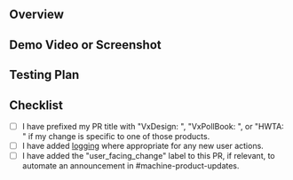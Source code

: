 ## Overview

<!-- Add a link to a GitHub issue here -->

## Demo Video or Screenshot

## Testing Plan

## Checklist

- [ ] I have prefixed my PR title with "VxDesign: ", "VxPollBook: ", or "HWTA: " if my change is specific to one of those products.
- [ ] I have added [logging](https://github.com/votingworks/vxsuite/tree/main/libs/logging) where appropriate for any new user actions.
- [ ] I have added the "user_facing_change" label to this PR, if relevant, to automate an announcement in #machine-product-updates.
